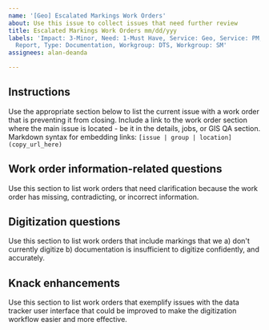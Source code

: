 ```yaml
---
name: '[Geo] Escalated Markings Work Orders'
about: Use this issue to collect issues that need further review
title: Escalated Markings Work Orders mm/dd/yyy
labels: 'Impact: 3-Minor, Need: 1-Must Have, Service: Geo, Service: PM, Type: Bug
  Report, Type: Documentation, Workgroup: DTS, Workgroup: SM'
assignees: alan-deanda

---
```


## Instructions ##
Use the appropriate section below to list the current issue with a work order that is preventing it from closing. Include a link to the work order section where the main issue is located - be it in the details, jobs, or GIS QA section. 
Markdown syntax for embedding links: `[issue | group | location](copy_url_here)`


## Work order information-related questions ##
Use this section to list work orders that need clarification because the work order has missing, contradicting, or incorrect information.



## Digitization questions ##
Use this section to list work orders that include markings that we a) don't currently digitize b) documentation is insufficient to digitize confidently, and accurately.



## Knack enhancements ##
Use this section to list work orders that exemplify issues with the data tracker user interface that could be improved to make the digitization workflow easier and more effective.
